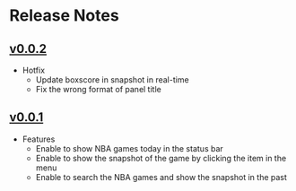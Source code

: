 # Release Notes

## [v0.0.2](https://github.com/yungshenglu/NBA-Boxscore/releases/tag/v0.0.2)

- Hotfix
  - Update boxscore in snapshot in real-time
  - Fix the wrong format of panel title

## [v0.0.1](https://github.com/yungshenglu/NBA-Boxscore/releases/tag/v0.0.1)

- Features
  - Enable to show NBA games today in the status bar
  - Enable to show the snapshot of the game by clicking the item in the menu
  - Enable to search the NBA games and show the snapshot in the past
